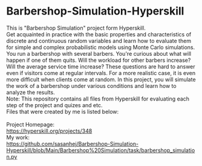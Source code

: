 # Barbershop-Simulation-Hyperskill
This is "Barbershop Simulation" project form Hyperskill.<br>
Get acquainted in practice with the basic properties and characteristics of discrete and continuous random variables and learn how to evaluate them for simple and complex probabilistic models using Monte Carlo simulations.<br>
You run a barbershop with several barbers. You're curious about what will happen if one of them quits. Will the workload for other barbers increase? Will the average service time increase? These questions are hard to answer even if visitors come at regular intervals. For a more realistic case, it is even more difficult when clients come at random. In this project, you will simulate the work of a barbershop under various conditions and learn how to analyze the results.<br>
Note: This repository contains all files from Hyperskill for evaluating each step of the project and quizes and etc.<br>
Files that were created by me is listed below:<br>
<br>
Project Homepage:<br>
https://hyperskill.org/projects/348<br>
My work:<br>
https://github.com/sasanhej/Barbershop-Simulation-Hyperskill/blob/Main/Barbershop%20Simulation/task/barbershop_simulation.py
